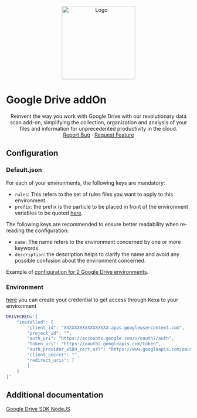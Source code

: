 <div align="center">
    <a href="https://www.kexa.io/addOn/googleDrive">
        <img src="../../images/google-drive-logo.png" alt="Logo" width="200"/>
    </a>
</div>

# Google Drive addOn

<div>
  <p align="center">
    Reinvent the way you work with Google Drive with our revolutionary data scan add-on, simplifying the collection, organization and analysis of your files and information for unprecedented productivity in the cloud.
    <br />
    <a href="https://github.com/kexa-io/Kexa/issues">Report Bug</a>
    ·
    <a href="https://github.com/kexa-io/Kexa/issues">Request Feature</a>
  </p>
</div>

## Configuration

### Default.json

For each of your environments, the following keys are mandatory:

- `rules`: This refers to the set of rules files you want to apply to this environment.
- `prefix`: the prefix is the particle to be placed in front of the environment variables to be quoted [here](#environment).

The following keys are recommended to ensure better readability when re-reading the configuration:

- `name`: The name refers to the environment concerned by one or more keywords.
- `description`: the description helps to clarify the name and avoid any possible confusion about the environment concerned.

Example of [configuration for 2 Google Drive environments](../../config/demo/googleDrive.default.json).

### Environment

[here](https://developers.google.com/workspace/guides/create-credentials) you can create your credential to get access through Kexa to your environment

```bash
DRIVECRED='{
    "installed": {
        "client_id": "XXXXXXXXXXXXXXXXX.apps.googleusercontent.com",
        "project_id": "",
        "auth_uri": "https://accounts.google.com/o/oauth2/auth",
        "token_uri": "https://oauth2.googleapis.com/token",
        "auth_provider_x509_cert_url": "https://www.googleapis.com/oauth2/v1/certs",
        "client_secret": "",
        "redirect_uris": [
        ]
    }
}'
```

## Additional documentation

[Google Drive SDK NodeJS](https://developers.google.com/drive/api/quickstart/nodejs)
